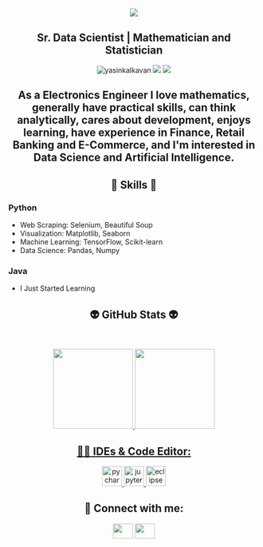 
<h1 align="center">
  <a href="https://git.io/typing-svg">
    <img src="https://readme-typing-svg.herokuapp.com/?lines=▶▶+Hello!+👋+I'm+Yasin+Kalkavan◀&center=true&size=20">
  </a>
</h1>

<h2 align="center">Sr. Data Scientist | Mathematician and Statistician</h2>
<p align="center"> 
  <img src="https://komarev.com/ghpvc/?username=yasinkalkavan&label=Profile%20views&color=blue&style=flat" alt="yasinkalkavan"> 
  <img src="https://img.shields.io/instagram/follow/ysnklkvn?style=social"> 
  <img src="https://img.shields.io/github/followers/yasinkalkavan?style=social">
</p>

<h2 align="center">As a Electronics Engineer I love mathematics, generally have practical skills, can think analytically, cares about development, enjoys learning, have experience in Finance, Retail Banking and E-Commerce, and I'm interested in Data Science and Artificial Intelligence. </h2>


<h2 align="center"> 🦾 Skills 🦾 </h2>

### **Python**
- Web Scraping: Selenium, Beautiful Soup
- Visualization: Matplotlib, Seaborn
- Machine Learning: TensorFlow, Scikit-learn
- Data Science: Pandas, Numpy
### **Java**
- I Just Started Learning


<h2 align="center">👽 GitHub Stats 👽</h2>
<br>
<p align="center">
<a href="https://github.com/kerimcanarslan">
<img height="160em" src="https://github-readme-stats.vercel.app/api?username=kerimcanarslan&show_icons=true&theme=react&include_all_commits=true&count_private=true"/> 
<img height="160em" src="https://github-readme-stats.vercel.app/api/top-langs/?username=kerimcanarslan&layout=compact&langs_count=16&theme=react"/></div></p>

<h2 align="center">👩‍💻 IDEs & Code Editor:</h2>

<p align="center"> 
  <a href="https://www.jetbrains.com/pycharm/" target="_blank"> <img src="https://user-images.githubusercontent.com/53316818/179799645-5dbf1f03-2ab8-4899-a7cf-d1bfeb11080e.png" alt="pycharm" width="40" height="40"/> </a> 
  <a href="https://jupyter.org/" target="_blank"> <img src="https://user-images.githubusercontent.com/53316818/179800198-f2d28bc9-bd6b-465c-bd34-53f271eab436.png" alt="jupyter" width="40" height="40"/> </a> 
  <a href="https://www.eclipse.org/" target="_blank"> <img src="https://www.eclipse.org/downloads/assets/public/images/logo-eclipse.png" alt="eclipse" width="40" height="40"/> </a></p>
  
  <h2 align="center">💬 Connect with me:</h2>

<p align="center">
<a href="https://www.linkedin.com/in/kerimcanarslan/" target="blank"><img align="center" src="https://raw.githubusercontent.com/rahuldkjain/github-profile-readme-generator/master/src/images/icons/Social/linked-in-alt.svg"  height="30" width="40" /></a>
<a href="https://www.kaggle.com/kerimcanarslan" target="blank"><img align="center" src="https://cdn4.iconfinder.com/data/icons/logos-and-brands/512/189_Kaggle_logo_logos-1024.png"  height="30" width="40" /></a>
</p>

